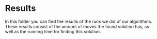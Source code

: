 # Results
In this folder you can find the results of the runs we did of our algorithms. These results consist of the amount of moves the found solution has, as well as the running time for finding this solution.
